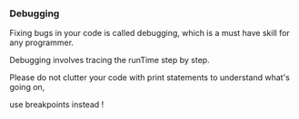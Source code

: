 ### Debugging

Fixing bugs in your code is called debugging, which is a must have skill for any programmer.

Debugging involves tracing the runTime step by step.

Please do not clutter your code with print statements to understand what's going on,

use breakpoints instead !
